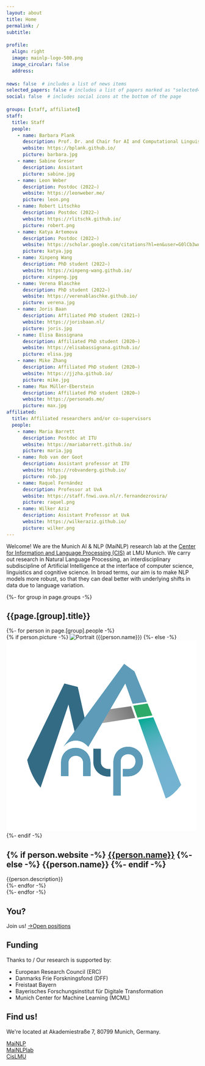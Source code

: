 ```yaml
---
layout: about
title: Home
permalink: /
subtitle: 

profile:
  align: right
  image: mainlp-logo-500.png
  image_circular: false
  address: 

news: false  # includes a list of news items
selected_papers: false # includes a list of papers marked as "selected={true}"
social: false  # includes social icons at the bottom of the page

groups: [staff, affiliated]
staff:
  title: Staff
  people:
    - name: Barbara Plank
      description: Prof. Dr. and Chair for AI and Computational Linguistics
      website: https://bplank.github.io/
      picture: barbara.jpg
    - name: Sabine Greser
      description: Assistant
      picture: sabine.jpg
    - name: Leon Weber
      description: Postdoc (2022–)
      website: https://leonweber.me/
      picture: leon.png
    - name: Robert Litschko
      description: Postdoc (2022–)
      website: https://rlitschk.github.io/
      picture: robert.png
    - name: Katya Artemova
      description: Postdoc (2022–)
      website: https://scholar.google.com/citations?hl=en&user=G0lCb3wAAAAJ
      picture: katya.jpg
    - name: Xinpeng Wang
      description: PhD student (2022–)
      website: https://xinpeng-wang.github.io/
      picture: xinpeng.jpg
    - name: Verena Blaschke
      description: PhD student (2022–)
      website: https://verenablaschke.github.io/
      picture: verena.jpg
    - name: Joris Baan
      description: Affiliated PhD student (2021–)
      website: https://jorisbaan.nl/
      picture: joris.jpg
    - name: Elisa Bassignana
      description: Affiliated PhD student (2020–)
      website: https://elisabassignana.github.io/
      picture: elisa.jpg
    - name: Mike Zhang
      description: Affiliated PhD student (2020–)
      website: https://jjzha.github.io/
      picture: mike.jpg
    - name: Max Müller-Eberstein
      description: Affiliated PhD student (2020–)
      website: https://personads.me/
      picture: max.jpg
affiliated:
  title: Affiliated researchers and/or co-supervisors
  people:
    - name: Maria Barrett
      description: Postdoc at ITU
      website: https://mariabarrett.github.io/
      picture: maria.jpg
    - name: Rob van der Goot
      description: Assistant professor at ITU
      website: https://robvanderg.github.io/
      picture: rob.jpg
    - name: Raquel Fernández
      description: Professor at UvA
      website: https://staff.fnwi.uva.nl/r.fernandezrovira/
      picture: raquel.png
    - name: Wilker Aziz
      description: Assistant Professor at UvA
      website: https://wilkeraziz.github.io/
      picture: wilker.png
---
```


Welcome!
We are the Munich AI & NLP (MaiNLP) research lab at the [Center for Information and Language Processing (CIS)](https://www.cis.lmu.de/) at LMU Munich. 
We carry out research in Natural Language Processing, an interdisciplinary subdiscipline of Artificial Intelligence at the interface of computer science, linguistics and cognitive science. 
In broad terms, our aim is to make NLP models more robust, so that they can deal better with underlying shifts in data due to language variation.

<div class="projects">
  {%- for group in page.groups -%}
  <h2 class="category">{{page.[group].title}}</h2>
    <div class="grid">
      {%- for person in page.[group].people -%}
          <article class="grid-item card">
            {% if person.picture -%}
              <img class="avatar" src="/assets/img/{{person.picture}}" alt="Portrait ({{person.name}})" width="auto" height="auto">
            {%- else -%}
              <img class="avatar" src="/assets/img/mainlp-logo-500.png" alt="Portrait ({{person.name}})" width="auto" height="auto">
            {%- endif -%}
          <div class="card-body">
            <!-- <h2 class="card-title">{{person.name}}</h2> -->
            <h2 class="card-title">
              {% if person.website -%}
                <a href="{{person.website}}">{{person.name}}</a>
              {%- else -%}
                {{person.name}}
              {%- endif -%}
            </h2>
            <div class="card-text">
              {{person.description}}
              <!-- <p style="margin-bottom: 0rem;">{{person.description}}</p> 
              <ul class="network-icon" aria-hidden="true">
              {% if person.website -%}
                <li><a href="{{person.website}}"><i class="fas fa-globe"></i></a></li>
              {%- endif -%}
              {% if person.email -%}
                <li><a role="button" class="email" style="color: var(--global-theme-color)"><i class="fas fa-envelope"></i></a></li>
              {%- endif -%}
              {% if person.googlescholar -%}
                <li><a href="{{person.googlescholar}}"><i class="ai ai-google-scholar"></i></a></li>
              {%- endif -%}
              {% if person.github -%}
                <li><a href="{{person.github}}"><i class="fab fa-github"></i></a></li>
              {%- endif -%}
              {% if person.twitter -%}
                <li><a href="{{person.twitter}}"><i class="fab fa-twitter"></i></a></li>
              {%- endif -%}
            </ul>
            {% if person.email -%}
              <div class="email hidden">
                <p>{{ person.email }}</p>
              </div>
            {%- endif -%} -->
              </div>
            </div>
          </article>
      {%- endfor -%}
    </div>
  {%- endfor -%}
  <h2 class="category">You?</h2>
  Join us! <a href="/jobs">→Open positions</a>

  <h2 class="category">Funding</h2>
  Thanks to / Our research is supported by:
  <ul>
    <li>European Research Council (ERC)</li>
    <li>Danmarks Frie Forskningsfond (DFF)</li>
    <li>Freistaat Bayern</li>
    <li>Bayerisches Forschungsinstitut für Digitale Transformation</li>
    <li>Munich Center for Machine Learning (MCML)</li>
  </ul>
  
  <h2 class="category">Find us!</h2>
  We're located at Akademiestraße 7, 80799 Munich, Germany.<br/>

  <a href="https://github.com/mainlp"><i class="fab fa-github"></i> MaiNLP</a><br/>
  <a href="https://twitter.com/MaiNLPlab"><i class="fab fa-twitter"></i> MaiNLPlab</a><br/>
  <a href="https://twitter.com/CisLMU"><i class="fab fa-twitter"></i> CisLMU</a>

</div>

